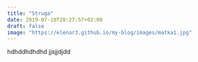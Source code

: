 ```yaml
---
title: "Struga"
date: 2019-07-10T20:27:57+02:00
draft: false
image: "https://elenar3.github.io/my-blog/images/matka1.jpg"
---
```


hdhddhdhdhd
jjsjjdjdd
